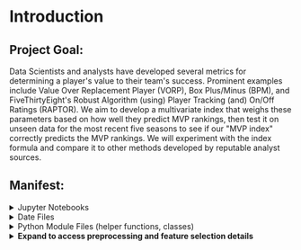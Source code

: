 # **Introduction**

## **Project Goal**:
Data Scientists and analysts have developed several metrics for determining a player's value to their team's success. Prominent examples include Value Over Replacement Player (VORP), Box Plus/Minus (BPM), and FiveThirtyEight's Robust Algorithm (using) Player Tracking (and) On/Off Ratings (RAPTOR)​. We aim to develop a multivariate index that weighs these parameters based on how well they predict MVP rankings, then test it on unseen data for the most recent five seasons to see if our "MVP index" correctly predicts the MVP rankings.​ We will experiment with the index formula and compare it to other methods developed by reputable analyst sources.

## **Manifest**:

<details>
<summary>Jupyter Notebooks</summary>

* #### FeatureSelection.ipynb:

Feature Selection notebook where we use the `preprocess_and_train` function from `preptrain.py` and ensemble the methods to generate the best 10 features.
  
* #### DataCleaning_EDA.ipynb:
  
Exploratory notebook where the data is cleaned; includes some basic EDA.

* #### Models.ipynb:

Modeling notebook where we use the selected features (from `df_selected.csv`) to train and evaluate a range of models and extract their feature importance. These results will inform how we weight features in the index.
</details>

<details>
<summary>Date Files</summary>

* #### df_clean.csv:
  
Main .csv file used for training and validation.

* #### df_last.csv:
  
Testing .csv file for examining model performance on last 5 seasons (2018-22).

* #### df_selected.csv:

Selected features .csv containing the subset of predictor variables.  

* #### mvp_data.csv:  

Initial NBA mvp data set. Reduced in MVP.ipynb code to essential rows and columns of study.
</details>

<details>
<summary>Python Module Files (helper functions, classes)</summary>

* #### pltcorrheatmap.py:
  
Custom function for generating correlation heat maps as we determine feature importance.

* #### preptrain.py:
  
Custom function/pipeline for preprocessing and feature selection; you can see descriptions for each step in the process using the dropdown menu below:
</details>

  <details>
  <summary><b>Expand to access preprocessing and feature selection details</b></summary>

  - Defining Numeric Columns (Excluding "Pos"):

  This step identifies the numeric columns in the input DataFrame `df`, excluding the column labeled "Pos" for player position.

  - Splitting Data into Training and Testing Sets:

  Splits the input data into training and testing sets using the `train_test_split` function from `scikit-learn`.

  - Defining Preprocessing Steps:

  Defines the preprocessing steps using pipelines. For numeric features, we impute missing values with the median value and then scale the features   using standardization (subtracting the mean and dividing by the standard deviation). For categorical features (specifically "Pos"), we apply one-  hot encoding while ignoring unknown categories.

  - Preprocessing Training and Testing Data:

  Applies the preprocessing separately to the training and testing datasets using the `fit_transform` and `transform` methods of the     `ColumnTransformer`.

  - Extracting Feature Names:

  Extracts the feature names from the `ColumnTransformer` object. This step removes any prefixes such as "num__" or "cat__".

  - Filter Method - SelectKBest:

  Uses SelectKBest with ANOVA F-value to select the top 10 features based on their scores. These scores represent the strength of the relationship   between each feature and the target variable.

  - Wrapper Method 1 - Random Forest Feature Importance:

  Trains a Random Forest Regressor on the preprocessed training data to determine feature importance and selects the top 10 features with the     highest feature importance scores.

  - Embedded Method - L1-based feature selection using Lasso:

  LassoCV (Lasso Cross-validation) is employed to perform L1-based feature selection. It iteratively fits Lasso models with different   regularization strengths (alphas) and selects features based on non-zero coefficients.

  - Performs Principal Component Analysis (PCA):

  Performs PCA to reduce the dimensionality of the data and select the top 10 principal components as features.

  - Stability Selection with Lasso:
  Uses Stability Selection with Lasso to select features. We apply LassoCV within SelectFromModel to select features based on stability across   multiple Lasso models.

  - Recursive Feature Elimination with Cross-Validation (RFECV):

  Applies RFECV, a wrapper method that recursively selects features by recursively training the model and selecting the best-performing subset of   features through cross-validation.

  - Wrapper Method 2 - Gradient Boosting Machine Feature Importance

  Trains a Gradient Boosting Machine model on the preprocessed training data to determine feature importance and selects the top 10 features with   the highest feature importance scores.

  - Embedded Method 2 - Support Vector Regressor

  Uses Support Vector Regressor (SVR) within SelectFromModel to perform embedded feature selection. Features are selected based on the coefficients   obtained from the SVR model.

  - Preparing Final Data for Training:

  Extracts the selected features from the preprocessed training and testing data and prepares the final datasets (X_train, X_test, y_train, y_test)   for model training and evaluation.

- Returning Results:

The function returns various components: the selected features from each method (features_filter, features_wrapper, features_embedded), the names of the selected features (feature_names), and the preprocessed training and testing data along with their corresponding labels.
</details>
